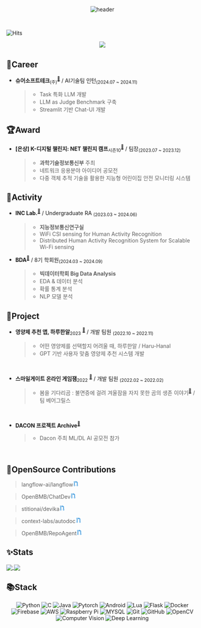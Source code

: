 <!--  최상단 배너 (이름)  -->
<div align=center>

![header](https://capsule-render.vercel.app/api?type=waving&color=timeGradient&height=150&section=footer&text=Ryou%20InJae&fontSize=50&animation=scaleIn&fontAlignY=70&fontAlign=50&stroke=5550FF&strokeWidth=2&reversal=true)

<!-- hit 조회수 -->
<div align=left><br>
 
 ![Hits](https://hits.seeyoufarm.com/api/count/incr/badge.svg?url=https%3A%2F%2Fgithub.com%2Fsts07142&count_bg=%2379C83D&title_bg=%23555555&icon=github.svg&icon_color=%23E7E7E7&title=hits&edge_flat=false)
</div>

<!-- 포트폴리오  -->
<a href="https://www.notion.so/sts07142/_AI-_-c26b62bb5cea40c4b879ba64a82642b1">
        <img src="https://img.shields.io/badge/Portfolio-000000?style=for-the-badge&logo=notion&logoColor=white"> 
</a>


</div>

<!-- Career 정리 -->
## 💼Career

- **슈어소프트테크**<sub>(주)</sub><sup><a href="https://www.suresofttech.com/">🔗</a></sup> / AI기술팀 인턴<sub>(2024.07 ~ 2024.11)</sub>
  > * Task 특화 LLM 개발
  > * LLM as Judge Benchmark 구축
  > * Streamlit 기반 Chat-UI 개발

<!-- Award 정리 -->
## 🏆Award

- **[은상] K-디지털 챌린지: NET 챌린지 캠프**<sub>시즌10</sub><sup><a href="https://github.com/sts07142/GuardianWatch">🔗</a></sup> / 팀장<sub>(2023.07 ~ 2023.12)</sub>
  > * **과학기술정보통신부** 주최
  > * 네트워크 응용분야 아이디어 공모전
  > * 다중 객체 추적 기술을 활용한 지능형 어린이집 안전 모니터링 시스템

<!-- Activity 정리 -->
## 🚀Activity

- **INC Lab.**<sup><a href="https://sites.google.com/gachon.ac.kr/inclab">🔗</a></sup> / Undergraduate RA <sub>(2023.03 ~ 2024.06)</sub>
  > * **지능정보통신연구실**
  > * WiFi CSI sensing for Human Activity Recognition
  > * Distributed Human Activity Recognition System for Scalable Wi-Fi sensing

- **BDA**<sup><a href="https://cafe.naver.com/officialbac">🔗</a></sup> / 8기 학회원<sub>(2024.03 ~ 2024.09)</sub>
  > * **빅데이터학회 Big Data Analysis**
  > * EDA & 데이터 분석
  > * 확률 통계 분석
  > * NLP 모델 분석

<!-- Project 정리 -->
## 📂Project

<!-- 하루한알 -->
- <b>영양제 추천 앱, 하루한알</b><sub>2023</sub> <sup><a href="https://github.com/sts07142/HaruHanal-BackEnd">🔗</a></sup> / 개발 팀원 <sub>(2022.10 ~ 2022.11)</sub>
  > * 어떤 영양제를 선택할지 어려울 때, 하루한알 / Haru-Hanal<br>
  > * GPT 기반 사용자 맞춤 영양제 추천 시스템 개발
<br>
<!-- 실내 네비게이션 -->

<!-- 스마일게이트 온라인 게임잼 -->
- <b>스마일게이트 온라인 게임잼</b><sub>2022</sub> <sup><a href="https://page.onstove.com/indieboostlab/global/view/8210526">🔗</a></sup> / 개발 팀원 <sub>(2022.02 ~ 2022.02)</sub>
  > * 봄을 기다리곰 : 불면증에 걸려 겨울잠을 자지 못한 곰의 생존 이야기<sup><a href="https://store.onstove.com/ko/games/829?_gl=1%2au3wiog%2a_ga%2aMTA4ODE4OTQ5LjE3MDIzNzI0NTY.%2a_ga_H211STCMYT%2aMTcwMjM3MjU3MC4xLjEuMTcwMjM3Mjc3Mi42MC4wLjA.%2a_ga_GELB69ZD7J%2aMTcwMjM3MjU3NC4xLjEuMTcwMjM3Mjc3Mi42MC4wLjA.">🔗</a></sup> / 팀 베어그릴스
<br>
<!-- DACON 프로젝트 Archive -->

- **DACON 프로젝트 Archive**<sup><a href="https://github.com/sts07142/DACON-Archive">🔗</a></sup><b></b>
  > * Dacon 주최 ML/DL AI 공모전 참가
<br>

<!-- 오픈소스 기여 정리 -->
## 👋OpenSource Contributions

> langflow-ai/langflow<a href="https://github.com/langflow-ai/langflow/pull/2883"><img alt="PR" src="PR.png" width=15/></a>

> OpenBMB/ChatDev<a href="https://github.com/OpenBMB/ChatDev/pulls?q=author%3Asts07142"><img alt="PR" src="PR.png" width=15/></a>

> stitionai/devika<a href="https://github.com/stitionai/devika/pull/630"><img alt="PR" src="PR.png" width=15/></a>

> context-labs/autodoc<a href="https://github.com/context-labs/autodoc/pull/46"><img alt="PR" src="PR.png" width=15/></a>

> OpenBMB/RepoAgent<a href="https://github.com/OpenBMB/RepoAgent/pull/74"><img alt="PR" src="PR.png" width=15/></a>

<!-- Stats 정리 -->
## ✨️Stats 

<a href="https://github.com/sts07142">
  <img height=200 align="center" src="https://github-readme-stats-deploy-update.vercel.app/api?username=sts07142&count_private=true&theme=chartreuse-dark&show_icons=true&include_all_commits=true" />
</a>
<a href="https://github.com/sts07142">
  <img height=200 align="center" src="https://github-readme-stats-deploy-update.vercel.app/api/top-langs?username=sts07142&layout=compact&langs_count=8&theme=chartreuse-dark&count_private=true" />
  
<!-- <a href="https://github.com/sts07142">
  <img height=175 align="center" src="https://github-readme-stats.vercel.app/api?username=sts07142&count_private=true&theme=chartreuse-dark&show_icons=true" />
</a>
<a href="https://github.com/sts07142">
  <img height=175 align="center" src="https://github-readme-stats.vercel.app/api/top-langs?username=sts07142&layout=compact&langs_count=8&theme=chartreuse-dark" /> -->
</a>

<!-- Stack 정리 -->
## 📚Stack
<div align=center>

  ![Python](https://img.shields.io/badge/python-3776AB.svg?style=for-the-badge&logo=python&logoColor=white)
  ![C](https://img.shields.io/badge/C-A8B9CC?style=for-the-badge&logo=C&logoColor=white)
  ![Java](https://img.shields.io/badge/java-000000.svg?style=for-the-badge&logo=openjdk&logoColor=white)
  ![Pytorch](https://img.shields.io/badge/Pytorch-EE4C2C.svg?style=for-the-badge&logo=Pytorch&logoColor=white)
  ![Android](https://img.shields.io/badge/Android-34A853?style=for-the-badge&logo=android&logoColor=white)
  ![Lua](https://img.shields.io/badge/Lua-2C2D72?style=for-the-badge&logo=Lua&logoColor=white)
  ![Flask](https://img.shields.io/badge/flask-000000.svg?style=for-the-badge&logo=flask&logoColor=white)
  ![Docker](https://img.shields.io/badge/docker-2496ED.svg?style=for-the-badge&logo=docker&logoColor=white) 
  ![Firebase](https://img.shields.io/badge/firebase-FFCA28.svg?style=for-the-badge&logo=firebase)
  ![AWS](https://img.shields.io/badge/Amazon_AWS-232F3E?style=for-the-badge&logo=amazonaws&logoColor=white)
  ![Raspberry Pi](https://img.shields.io/badge/-RaspberryPi-A22846?style=for-the-badge&logo=Raspberry-Pi)
  ![MYSQL](https://img.shields.io/badge/mysql-4479A1.svg?style=for-the-badge&logo=mysql&logoColor=white)
  ![Git](https://img.shields.io/badge/git-F05032.svg?style=for-the-badge&logo=git&logoColor=white)
  ![GitHub](https://img.shields.io/badge/Github-181717?style=for-the-badge&logo=Github&logoColor=white)
  ![OpenCV](https://img.shields.io/badge/OpenCV-5C3EE8?style=for-the-badge&logo=OpenCV&logoColor=white)
  ![Computer Vision](https://img.shields.io/badge/Computer%20Vision-white)
  ![Deep Learning](https://img.shields.io/badge/Deep%20Learning-black)
  

</div>
